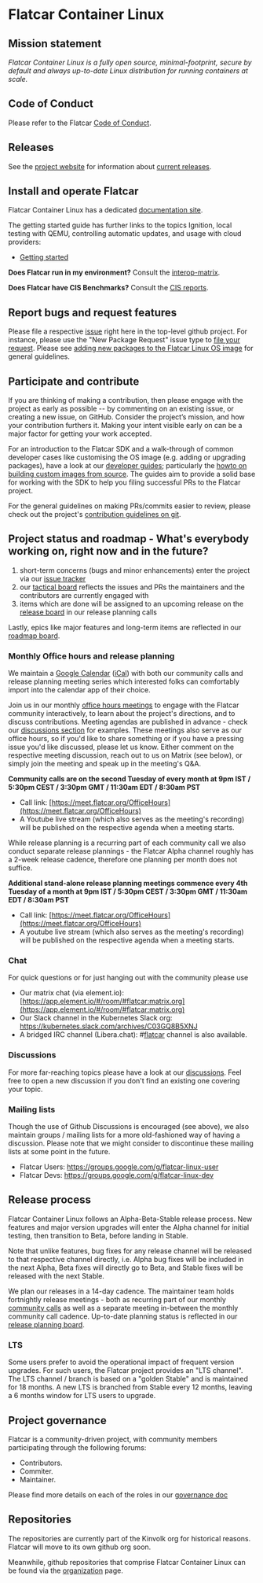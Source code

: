 # Flatcar Container Linux

## Mission statement

_Flatcar Container Linux is a fully open source, minimal-footprint, secure by default and always up-to-date Linux distribution for running containers at scale._

## Code of Conduct

Please refer to the Flatcar [Code of Conduct](CODE_OF_CONDUCT.md).

## Releases

See the [project website](https://www.flatcar.org/) for information about [current releases](https://www.flatcar.org/releases).

## Install and operate Flatcar

Flatcar Container Linux has a dedicated [documentation site](https://www.flatcar.org/docs/latest/).

The getting started guide has further links to the topics Ignition, local testing with QEMU, controlling automatic updates, and usage with cloud providers:

* [Getting started](https://www.flatcar.org/docs/latest/installing/)


**Does Flatcar run in my environment?** Consult the [interop-matrix](interop-matrix.md).

**Does Flatcar have CIS Benchmarks?** Consult the [CIS reports](CIS/README.md).

## Report bugs and request features

Please file a respective [issue](issues) right here in the top-level github project.
For instance, please use the "New Package Request" issue type to [file your request](https://github.com/flatcar/Flatcar/issues/new/choose). Please see [adding new packages to the Flatcar Linux OS image](adding-new-packages.md) for general guidelines.

## Participate and contribute

If you are thinking of making a contribution, then please engage with the project as early as possible -- by commenting on an existing issue, or creating a new issue, on GitHub. Consider the project’s mission, and how your contribution furthers it.
Making your intent visible early on can be a major factor for getting your work accepted.

For an introduction to the Flatcar SDK and a walk-through of common developer cases like customising the OS image (e.g. adding or upgrading packages), have a look at our [developer guides](https://www.flatcar.org/docs/latest/reference/developer-guides/); particularly the [howto on building custom images from source](https://www.flatcar.org/docs/latest/reference/developer-guides/sdk-modifying-flatcar/).
The guides aim to provide a solid base for working with the SDK to help you filing successful PRs to the Flatcar project.

For the general guidelines on making PRs/commits easier to review, please check out the project's [contribution guidelines on git](contributions-git.md).

## Project status and roadmap - What's everybody working on, right now and in the future?

1. short-term concerns (bugs and minor enhancements) enter the project via our [issue tracker](https://github.com/flatcar/Flatcar/issues)
2. our [tactical board](https://github.com/orgs/flatcar/projects/7/views/1) reflects the issues and PRs the maintainers and the contributors are currently engaged with
3. items which are done will be assigned to an upcoming release on the [release board](https://github.com/orgs/flatcar/projects/7/views/8)
   in our release planning calls

Lastly, epics like major features and long-term items are reflected in our [roadmap board](https://github.com/orgs/flatcar/projects/7/views/9).

### Monthly Office hours and release planning

We maintain a [Google Calendar](https://calendar.google.com/calendar/u/0/embed?src=c_ii991mqrpta9en8o7ofd4v19g4@group.calendar.google.com) ([iCal](https://calendar.google.com/calendar/ical/c_ii991mqrpta9en8o7ofd4v19g4%40group.calendar.google.com/public/basic.ics)) with both our community calls and release planning meeting series which interested folks can comfortably import into the calendar app of their choice.

Join us in our monthly [office hours meetings](../../discussions/categories/community-meeting-agenda) to engage with the Flatcar community interactively, to learn about the project's directions, and to discuss contributions.
Meeting agendas are published in advance - check our [discussions section](discussions/categories/community-meeting-agenda) for examples.
These meetings also serve as our office hours, so if you'd like to share something or if you have a pressing issue you'd like discussed, please let us know.
Either comment on the respective meeting discussion, reach out to us on Matrix (see below), or simply join the meeting and speak up in the meeting's Q&A.

**Community calls are on the second Tuesday of every month at 9pm IST / 5:30pm CEST / 3:30pm GMT / 11:30am EDT / 8:30am PST**
* Call link: [https://meet.flatcar.org/OfficeHours](https://meet.flatcar.org/OfficeHours)
* A Youtube live stream (which also serves as the meeting's recording) will be published on the respective agenda when a meeting starts.

While release planning is a recurring part of each community call we also conduct separate release plannings - the Flatcar Alpha channel roughly has a 2-week release cadence, therefore one planning per month does not suffice.

**Additional stand-alone release planning meetings commence every 4th Tuesday of a month at 9pm IST / 5:30pm CEST / 3:30pm GMT / 11:30am EDT / 8:30am PST**

* Call link: [https://meet.flatcar.org/OfficeHours](https://meet.flatcar.org/OfficeHours)
* A youtube live stream (which also serves as the meeting's recording) will be published on the respective agenda when a meeting starts.


### Chat

For quick questions or for just hanging out with the community please use
* Our matrix chat (via element.io): [https://app.element.io/#/room/#flatcar:matrix.org](https://app.element.io/#/room/#flatcar:matrix.org)
* Our Slack channel in the Kubernetes Slack org: https://kubernetes.slack.com/archives/C03GQ8B5XNJ
* A bridged IRC channel (Libera.chat): #[flatcar](ircs://irc.libera.chat:6697/#flatcar) channel is also available.

### Discussions

For more far-reaching topics please have a look at our [discussions](https://github.com/flatcar/Flatcar/discussions). Feel free to open a new discussion if you don't find an existing one covering your topic.

### Mailing lists

Though the use of Github Discussions is encouraged (see above), we also maintain groups / mailing lists for a more old-fashioned way of having a discussion. Please note that we might consider to discontinue these mailing lists at some point in the future.
* Flatcar Users: https://groups.google.com/g/flatcar-linux-user
* Flatcar Devs: https://groups.google.com/g/flatcar-linux-dev

## Release process

Flatcar Container Linux follows an Alpha-Beta-Stable release process. New features and major version upgrades will enter the Alpha channel for initial testing, then transition to Beta, before landing in Stable.

Note that unlike features, bug fixes for any release channel will be released to that respective channel directly, i.e. Alpha bug fixes will be included in the next Alpha, Beta fixes will directly go to Beta, and Stable fixes will be released with the next Stable.

We plan our releases in a 14-day cadence. The maintainer team holds fortnightly release meetings - both as recurring part of our monthly [community calls](tree/main/community-meetings/) as well as a separate meeting in-between the monthly community call cadence. Up-to-date planning status is reflected in our [release planning board](https://github.com/orgs/flatcar/projects/7).

### LTS

Some users prefer to avoid the operational impact of frequent version upgrades.
For such users, the Flatcar project provides an "LTS channel".
The LTS channel / branch is based on a "golden Stable" and is maintained for 18 months.
A new LTS is branched from Stable every 12 months, leaving a 6 months window for LTS users to upgrade.

## Project governance

Flatcar is a community-driven project, with community members participating through the following forums:

* Contributors.
* Commiter.
* Maintainer.

Please find more details on each of the roles in our [governance doc](governance.md)

## Repositories

The repositories are currently part of the Kinvolk org for historical reasons. Flatcar will move to its own github org soon.

Meanwhile, github repositories that comprise Flatcar Container Linux can be found via the [organization](https://github.com/flatcar) page.
